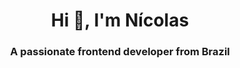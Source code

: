 <h1 align="center">Hi 👋, I'm Nícolas</h1>
<h3 align="center">A passionate frontend developer from Brazil</h3>
